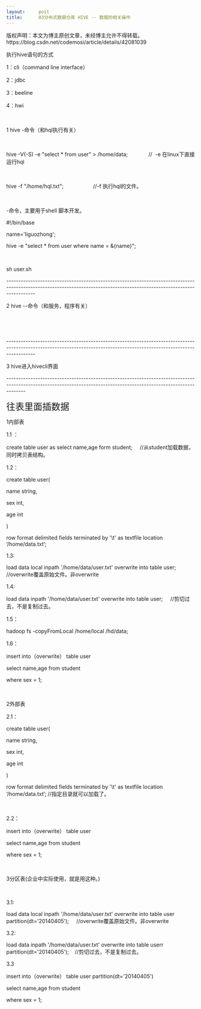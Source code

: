 ```yaml
---
layout:     post
title:      03分布式数据仓库 HIVE -- 数据的相关操作
---
```

<div id="article_content" class="article_content clearfix csdn-tracking-statistics" data-pid="blog" data-mod="popu_307" data-dsm="post">
								<div class="article-copyright">
					版权声明：本文为博主原创文章，未经博主允许不得转载。					https://blog.csdn.net/codemosi/article/details/42081039				</div>
								            <link rel="stylesheet" href="https://csdnimg.cn/release/phoenix/template/css/ck_htmledit_views-f76675cdea.css">
						<div class="htmledit_views" id="content_views">
                
<p>执行hive语句的方式</p>
<p>1：cli（command line interface）</p>
<p>2：jdbc</p>
<p>3：beeline</p>
<p>4：hwi</p>
<p><br></p>
<p>1 hive -命令（和hql执行有关）</p>
<p><br></p>
<p>hive -V(-S) -e "select * from user" &gt; /home/data;              //  -e 在linux下直接运行hql<br></p>
<p><br></p>
<p>hive -f "/home/hql.txt";                    //-f 执行hql的文件。</p>
<p><br></p>
<p>-命令，主要用于shell 脚本开发。</p>
<p>#!/bin/base</p>
<p>name='liguozhong';<br></p>
<p>hive -e "select * from user where name = &amp;{name}";</p>
<p><br></p>
<p>sh user.sh<br></p>
<p>------------------------------------------------------------------------------------------------------------------------------------------------------------------------<br></p>
<p>2 hive --命令（和服务，程序有关）</p>
<p><br></p>
<p><br></p>
<p>------------------------------------------------------------------------------------------------------------------------------------------------------------------------<br></p>
<p>3 hive进入hivecli界面<br></p>
<p>--------------------------------------------------------------------------------------------------------------------------------------------------------------------</p>
<p><span style="font-size:24px;">往表里面插数据</span></p>
<p>1内部表</p>
<p>1.1 ：</p>
<p>create table user as select name,age form student;     //从student加载数据，同时拷贝表结构。<br></p>
<p>1.2：</p>
<p>create table user(</p>
<p>name string,</p>
<p>sex int,</p>
<p>age int<br></p>
<p>)<br></p>
<p>row format delimited fields terminated by '\t' as textfile location ‘/home/data.txt’;</p>
<p>1.3:</p>
<p>load data local inpath '/home/data/user.txt' overwrite into table user;     //overwrite覆盖原始文件。非overwrite</p>
<p>1.4:</p>
<p>load data inpath '/home/data/user.txt' overwrite into table user;     //剪切过去，不是复制过去。<br></p>
1.5：
<p>hadoop fs -copyFromLocal /home/local /hd/data;</p>
<p>1.6：</p>
<p>insert into（overwrite） table user</p>
<p>select name,age from student</p>
<p>where sex = 1;</p>
<p><br></p>
<p>2外部表</p>
<p></p>
<p>2.1：</p>
<p>create table user(</p>
<p>name string,</p>
<p>sex int,</p>
<p>age int<br></p>
<p>)<br></p>
<p>row format delimited fields terminated by '\t' as textfile location ‘/home/data.txt’; //指定目录就可以加载了。<br></p>
<p><br></p>
<p>2.2：</p>
<p>insert into（overwrite） table user</p>
<p>select name,age from student</p>
<p>where sex = 1;</p>
<br><p>3分区表(企业中实际使用，就是用这种。)<br></p>
<p><br></p>
<p></p>
<p>3.1:</p>
<p>load data local inpath '/home/data/user.txt' overwrite into table user partition(dt='20140405');     //overwrite覆盖原始文件。非overwrite</p>
<p>3.2:</p>
<p>load data inpath '/home/data/user.txt' overwrite into table userr partition(dt='20140405');    //剪切过去，不是复制过去。</p>
3.3<br><p></p>
<p>insert into（overwrite） table user partition(dt='20140405')<br></p>
<p>select name,age from student</p>
<p>where sex = 1;</p>
<br><p><br></p>
<p><br></p>
<p><br></p>
<p><br></p>
<p><br></p>
            </div>
                </div>